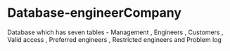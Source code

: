 # Database-engineerCompany
Database which has seven tables - Management , Engineers , Customers , Valid access , Preferred engineers , Restricted engineers  and Problem log
